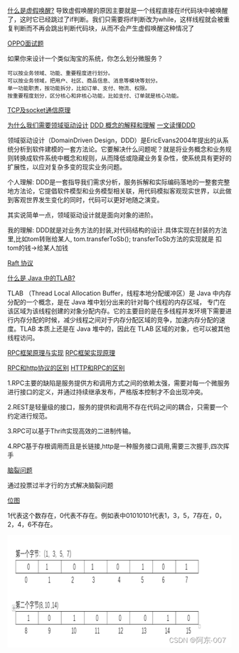 [什么是虚假唤醒?](https://blog.csdn.net/weixin_45668482/article/details/117373700)
导致虚假唤醒的原因主要就是一个线程直接在if代码块中被唤醒了，这时它已经跳过了if判断。我们只需要将if判断改为while，这样线程就会被重复判断而不再会跳出判断代码块，从而不会产生虚假唤醒这种情况了

[OPPO面试题](https://mp.weixin.qq.com/s/A2EWJDUhNZjERVd-UCg-Eg)

如果你来设计一个类似淘宝的系统，你怎么划分微服务？

    可以按业务领域、功能、重要程度进行划分。
    可以按业务领域，把用户、社区、商品信息、消息等模块等划分。
    单一功能职责，按功能拆分，比如订单、支付、物流、权限。
    按重要程度划分，区分核心和非核心功能，比如支付、订单就是核心功能。

[TCP及socket通信原理](https://zhuanlan.zhihu.com/p/149982781)

[为什么我们需要领域驱动设计](https://www.jianshu.com/p/7870e18656ec)
[DDD 概念的解释和理解](https://zhuanlan.zhihu.com/p/349689345)
[一文读懂DDD](http://www.360doc.com/content/22/0602/06/46368139_1034194626.shtml)

领域驱动设计（DomainDriven Design，DDD）是EricEvans2004年提出的从系统分析到软件建模的一套方法论。它要解决什么问题呢？就是将业务概念和业务规则转换成软件系统中概念和规则，从而降低或隐藏业务复杂性，使系统具有更好的扩展性，以应对复杂多变的现实业务问题。

个人理解: DDD是一套指导我们需求分析，服务拆解和实际编码落地的一整套完整地方法论，它提倡软件模型和业务模型相关联，用代码模拟客观现实世界，以此做到客观世界发生变化的同时，代码可以更好地随之演变。

其实说简单一点，领域驱动设计就是面向对象的进阶。

我的理解: DDD就是对业务方法的封装,对代码结构的设计.具体实现在封装的方法里,比如tom转账给某人, tom.transferToSb(); transferToSb方法的实现就是 扣tom的钱->给某人加钱

[Raft 协议](https://zhuanlan.zhihu.com/p/488916891)

[什么是 Java 中的TLAB?](https://blog.csdn.net/hfer/article/details/106077631)

TLAB （Thread Local Allocation Buffer，线程本地分配缓冲区）是 Java 中内存分配的一个概念，是在 Java 堆中划分出来的针对每个线程的内存区域，
专门在该区域为该线程创建的对象分配内存。它的主要目的是在多线程并发环境下需要进行内存分配的时候，减少线程之间对于内存分配区域的竞争，加速内存分配的速
度。TLAB 本质上还是在 Java 堆中的，因此在 TLAB 区域的对象，也可以被其他线程访问。

[RPC框架原理与实现](https://zhuanlan.zhihu.com/p/469833331)
[RPC框架实现原理](https://blog.csdn.net/o9109003234/article/details/106132393)

[RPC和http协议的区别](https://www.cnblogs.com/pxuan/p/13086374.html)
[HTTP和RPC的区别](https://blog.csdn.net/Solo95/article/details/122640662)

1.RPC主要的缺陷是服务提供方和调用方式之间的依赖太强，需要对每一个微服务进行接口的定义，并通过持续继承发布，严格版本控制才不会出现冲突。

2.REST是轻量级的接口，服务的提供和调用不存在代码之间的耦合，只需要一个约定进行规范。

3.RPC可以基于Thrift实现高效的二进制传输。

4.RPC基于存根调用而且是长链接,http是一种服务接口调用,需要三次握手,四次挥手

[脑裂问题](https://blog.csdn.net/u013374645/article/details/93140148)

通过投票过半才行的方式解决脑裂问题

[位图](https://blog.csdn.net/qq_34486648/article/details/122332132)

1代表这个数存在，0代表不存在。例如表中01010101代表1，3，5，7存在，0，2，4，6不存在。

![](img/img_2.png)





















